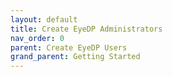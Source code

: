 ```yaml
---
layout: default
title: Create EyeDP Administrators
nav_order: 0
parent: Create EyeDP Users
grand_parent: Getting Started
---
```

